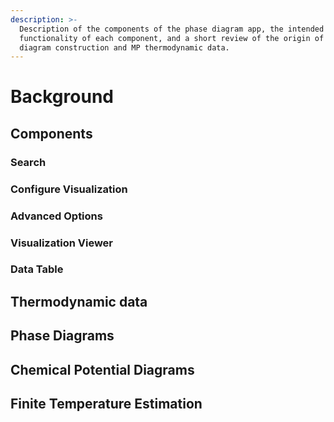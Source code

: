 ```yaml
---
description: >-
  Description of the components of the phase diagram app, the intended
  functionality of each component, and a short review of the origin of the phase
  diagram construction and MP thermodynamic data.
---
```


# Background

## Components

### Search&#x20;

### Configure Visualization

### Advanced Options

### Visualization Viewer

### Data Table

## Thermodynamic data

## Phase Diagrams

## Chemical Potential Diagrams

## Finite Temperature Estimation

